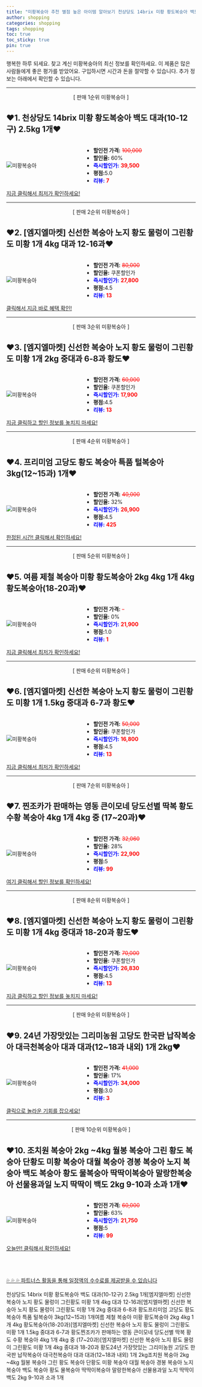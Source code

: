 ```yaml
---
title: "미황복숭아 추천 별점 높은 아이템 알아보기 천상당도 14brix 미황 황도복숭아 백도"
author: shopping
categories: shopping
tags: shopping
toc: true
toc_sticky: true
pin: true
---
```

행복한 하루 되세요. 찾고 계신 미황복숭아의 최신 정보를 확인하세요. 이 제품은 많은 사람들에게 좋은 평가를 받았어요. 구입하시면 시간과 돈을 절약할 수 있습니다. 추가 정보는 아래에서 확인할 수 있습니다.

---
<p class="toplist" style="margin: 0 auto; display: block; width: fit-content;">[ 판매 1순위 미황복숭아 ]</p>

<h2><strong>❤️1. 천상당도 14brix 미황 황도복숭아 백도 대과(10-12구) 2.5kg 1개❤️</strong></h2>

<div style="display: flex; align-items: center;">
    <div style="flex: 0.4;">
        <img src="https://thumbnail7.coupangcdn.com/thumbnails/remote/230x230ex/image/vendor_inventory/f77d/d590fad473dae9658a53764c7a1a8323f773b389615b43410acc64cf1924.jpg" alt="미황복숭아" style="max-width: 100%;">
    </div>
    <div style="flex: 0.6; margin-left: 10px;">
        <ul>
            <li><strong>할인전 가격:</strong> <del style="color: red;">100,000</del></li>
            <li><strong>할인율:</strong> 60%</li>
            <li><span style='color:blue'><strong>즉시할인가:</strong></span> <span style='color:red'><strong>39,500</strong></span></li>
            <li><strong>평점:</strong>5.0</li>
            <li><span style='color:blue'><strong>리뷰:</strong></span> <span style='color:red'><strong>7</strong></span></li>
        </ul>
    </div>
</div>
<div class="center">
    <a href="https://selin100587.github.io?lptag=AF9450613&subid=githubio&pageKey=8170275386&traceid=V0-153&itemId=23331301523&vendorItemId=90362967977" class="myButton">
        지금 클릭해서 최저가 확인하세요!
    </a>
</div>


---
<p class="toplist" style="margin: 0 auto; display: block; width: fit-content;">[ 판매 2순위 미황복숭아 ]</p>

<h2><strong>❤️2. [엠지엘마켓] 신선한 복숭아 노지 황도 물렁이 그린황도 미황 1개 4kg 대과 12-16과❤️</strong></h2>

<div style="display: flex; align-items: center;">
    <div style="flex: 0.4;">
        <img src="https://thumbnail6.coupangcdn.com/thumbnails/remote/230x230ex/image/vendor_inventory/b2f5/0b564f608fe3c2114e636f4ba7ed6ee552a75734aa5b47911cef210da15f.png" alt="미황복숭아" style="max-width: 100%;">
    </div>
    <div style="flex: 0.6; margin-left: 10px;">
        <ul>
            <li><strong>할인전 가격:</strong> <del style="color: red;">80,000</del></li>
            <li><strong>할인율:</strong> 쿠폰할인가</li>
            <li><span style='color:blue'><strong>즉시할인가:</strong></span> <span style='color:red'><strong>27,800</strong></span></li>
            <li><strong>평점:</strong>4.5</li>
            <li><span style='color:blue'><strong>리뷰:</strong></span> <span style='color:red'><strong>13</strong></span></li>
        </ul>
    </div>
</div>
<div class="center">
    <a href="https://selin100587.github.io?lptag=AF9450613&subid=githubio&pageKey=8248587491&traceid=V0-153&itemId=23741928725&vendorItemId=90766524974" class="myButton">
        클릭해서 지금 바로 혜택 확인!
    </a>
</div>


---
<p class="toplist" style="margin: 0 auto; display: block; width: fit-content;">[ 판매 3순위 미황복숭아 ]</p>

<h2><strong>❤️3. [엠지엘마켓] 신선한 복숭아 노지 황도 물렁이 그린황도 미황 1개 2kg 중대과 6-8과 황도❤️</strong></h2>

<div style="display: flex; align-items: center;">
    <div style="flex: 0.4;">
        <img src="https://thumbnail6.coupangcdn.com/thumbnails/remote/230x230ex/image/vendor_inventory/b2f5/0b564f608fe3c2114e636f4ba7ed6ee552a75734aa5b47911cef210da15f.png" alt="미황복숭아" style="max-width: 100%;">
    </div>
    <div style="flex: 0.6; margin-left: 10px;">
        <ul>
            <li><strong>할인전 가격:</strong> <del style="color: red;">60,000</del></li>
            <li><strong>할인율:</strong> 쿠폰할인가</li>
            <li><span style='color:blue'><strong>즉시할인가:</strong></span> <span style='color:red'><strong>17,900</strong></span></li>
            <li><strong>평점:</strong>4.5</li>
            <li><span style='color:blue'><strong>리뷰:</strong></span> <span style='color:red'><strong>13</strong></span></li>
        </ul>
    </div>
</div>
<div class="center">
    <a href="https://selin100587.github.io?lptag=AF9450613&subid=githubio&pageKey=8248587491&traceid=V0-153&itemId=23741928895&vendorItemId=90115977597" class="myButton">
        지금 클릭하고 할인 정보를 놓치지 마세요!
    </a>
</div>


---
<p class="toplist" style="margin: 0 auto; display: block; width: fit-content;">[ 판매 4순위 미황복숭아 ]</p>

<h2><strong>❤️4. 프리미엄 고당도 황도 복숭아 특품 털복숭아 3kg(12~15과) 1개❤️</strong></h2>

<div style="display: flex; align-items: center;">
    <div style="flex: 0.4;">
        <img src="https://thumbnail7.coupangcdn.com/thumbnails/remote/230x230ex/image/vendor_inventory/2d77/a15feb8f54a5b52e5ad9a4345d2e05508048a8557e269f50a0fdf4b01af0.jpg" alt="미황복숭아" style="max-width: 100%;">
    </div>
    <div style="flex: 0.6; margin-left: 10px;">
        <ul>
            <li><strong>할인전 가격:</strong> <del style="color: red;">40,000</del></li>
            <li><strong>할인율:</strong> 32%</li>
            <li><span style='color:blue'><strong>즉시할인가:</strong></span> <span style='color:red'><strong>26,900</strong></span></li>
            <li><strong>평점:</strong>4.5</li>
            <li><span style='color:blue'><strong>리뷰:</strong></span> <span style='color:red'><strong>425</strong></span></li>
        </ul>
    </div>
</div>
<div class="center">
    <a href="https://selin100587.github.io?lptag=AF9450613&subid=githubio&pageKey=8172392458&traceid=V0-153&itemId=23345047954&vendorItemId=90376156320" class="myButton">
        한정된 시간! 클릭해서 확인하세요!
    </a>
</div>


---
<p class="toplist" style="margin: 0 auto; display: block; width: fit-content;">[ 판매 5순위 미황복숭아 ]</p>

<h2><strong>❤️5. 여름 제철 복숭아 미황 황도복숭아 2kg 4kg 1개 4kg 황도복숭아(18-20과)❤️</strong></h2>

<div style="display: flex; align-items: center;">
    <div style="flex: 0.4;">
        <img src="https://thumbnail10.coupangcdn.com/thumbnails/remote/230x230ex/image/vendor_inventory/6dfa/190d21b78703a86b1832ffce8be0ae26069a9f38d920d8cca86dfead0a79.jpg" alt="미황복숭아" style="max-width: 100%;">
    </div>
    <div style="flex: 0.6; margin-left: 10px;">
        <ul>
            <li><strong>할인전 가격:</strong> <del style="color: red;">-</del></li>
            <li><strong>할인율:</strong> 0%</li>
            <li><span style='color:blue'><strong>즉시할인가:</strong></span> <span style='color:red'><strong>21,900</strong></span></li>
            <li><strong>평점:</strong>1.0</li>
            <li><span style='color:blue'><strong>리뷰:</strong></span> <span style='color:red'><strong>1</strong></span></li>
        </ul>
    </div>
</div>
<div class="center">
    <a href="https://selin100587.github.io?lptag=AF9450613&subid=githubio&pageKey=8192085078&traceid=V0-153&itemId=23448457001&vendorItemId=90475229437" class="myButton">
        지금 클릭해서 최저가 확인하세요!
    </a>
</div>


---
<p class="toplist" style="margin: 0 auto; display: block; width: fit-content;">[ 판매 6순위 미황복숭아 ]</p>

<h2><strong>❤️6. [엠지엘마켓] 신선한 복숭아 노지 황도 물렁이 그린황도 미황 1개 1.5kg 중대과 6-7과 황도❤️</strong></h2>

<div style="display: flex; align-items: center;">
    <div style="flex: 0.4;">
        <img src="https://thumbnail6.coupangcdn.com/thumbnails/remote/230x230ex/image/vendor_inventory/b2f5/0b564f608fe3c2114e636f4ba7ed6ee552a75734aa5b47911cef210da15f.png" alt="미황복숭아" style="max-width: 100%;">
    </div>
    <div style="flex: 0.6; margin-left: 10px;">
        <ul>
            <li><strong>할인전 가격:</strong> <del style="color: red;">50,000</del></li>
            <li><strong>할인율:</strong> 쿠폰할인가</li>
            <li><span style='color:blue'><strong>즉시할인가:</strong></span> <span style='color:red'><strong>16,800</strong></span></li>
            <li><strong>평점:</strong>4.5</li>
            <li><span style='color:blue'><strong>리뷰:</strong></span> <span style='color:red'><strong>13</strong></span></li>
        </ul>
    </div>
</div>
<div class="center">
    <a href="https://selin100587.github.io?lptag=AF9450613&subid=githubio&pageKey=8248587491&traceid=V0-153&itemId=23598284654&vendorItemId=90115977612" class="myButton">
        지금 클릭해서 최저가 확인하세요!
    </a>
</div>


---
<p class="toplist" style="margin: 0 auto; display: block; width: fit-content;">[ 판매 7순위 미황복숭아 ]</p>

<h2><strong>❤️7. 찐조카가 판매하는 영동 큰이모네 당도선별 딱복 황도 수황 복숭아 4kg 1개 4kg 중 (17~20과)❤️</strong></h2>

<div style="display: flex; align-items: center;">
    <div style="flex: 0.4;">
        <img src="https://thumbnail10.coupangcdn.com/thumbnails/remote/230x230ex/image/vendor_inventory/bd73/5623c825a7e1a5155f13b7ba20925cdaab8fb3117a67feed87061bbf5e04.png" alt="미황복숭아" style="max-width: 100%;">
    </div>
    <div style="flex: 0.6; margin-left: 10px;">
        <ul>
            <li><strong>할인전 가격:</strong> <del style="color: red;">32,060</del></li>
            <li><strong>할인율:</strong> 28%</li>
            <li><span style='color:blue'><strong>즉시할인가:</strong></span> <span style='color:red'><strong>22,900</strong></span></li>
            <li><strong>평점:</strong>5</li>
            <li><span style='color:blue'><strong>리뷰:</strong></span> <span style='color:red'><strong>99</strong></span></li>
        </ul>
    </div>
</div>
<div class="center">
    <a href="https://selin100587.github.io?lptag=AF9450613&subid=githubio&pageKey=8248609444&traceid=V0-153&itemId=23654375411&vendorItemId=90679733179" class="myButton">
        여기 클릭해서 할인 정보를 확인하세요!
    </a>
</div>


---
<p class="toplist" style="margin: 0 auto; display: block; width: fit-content;">[ 판매 8순위 미황복숭아 ]</p>

<h2><strong>❤️8. [엠지엘마켓] 신선한 복숭아 노지 황도 물렁이 그린황도 미황 1개 4kg 중대과 18-20과 황도❤️</strong></h2>

<div style="display: flex; align-items: center;">
    <div style="flex: 0.4;">
        <img src="https://thumbnail6.coupangcdn.com/thumbnails/remote/230x230ex/image/vendor_inventory/b2f5/0b564f608fe3c2114e636f4ba7ed6ee552a75734aa5b47911cef210da15f.png" alt="미황복숭아" style="max-width: 100%;">
    </div>
    <div style="flex: 0.6; margin-left: 10px;">
        <ul>
            <li><strong>할인전 가격:</strong> <del style="color: red;">70,000</del></li>
            <li><strong>할인율:</strong> 쿠폰할인가</li>
            <li><span style='color:blue'><strong>즉시할인가:</strong></span> <span style='color:red'><strong>26,830</strong></span></li>
            <li><strong>평점:</strong>4.5</li>
            <li><span style='color:blue'><strong>리뷰:</strong></span> <span style='color:red'><strong>13</strong></span></li>
        </ul>
    </div>
</div>
<div class="center">
    <a href="https://selin100587.github.io?lptag=AF9450613&subid=githubio&pageKey=8248587491&traceid=V0-153&itemId=23598284637&vendorItemId=90115977603" class="myButton">
        지금 클릭하고 할인 정보를 놓치지 마세요!
    </a>
</div>


---
<p class="toplist" style="margin: 0 auto; display: block; width: fit-content;">[ 판매 9순위 미황복숭아 ]</p>

<h2><strong>❤️9. 24년 가장맛있는 그리미농원 고당도 한국판 납작복숭아 대극천복숭아 대과 대과(12~18과 내외) 1개 2kg❤️</strong></h2>

<div style="display: flex; align-items: center;">
    <div style="flex: 0.4;">
        <img src="https://thumbnail9.coupangcdn.com/thumbnails/remote/230x230ex/image/vendor_inventory/5a9a/84a1270a11d7c7d3b1cb04b1ca7c9cfad81bb748692ce9e7861ab43be6ee.jpg" alt="미황복숭아" style="max-width: 100%;">
    </div>
    <div style="flex: 0.6; margin-left: 10px;">
        <ul>
            <li><strong>할인전 가격:</strong> <del style="color: red;">41,000</del></li>
            <li><strong>할인율:</strong> 17%</li>
            <li><span style='color:blue'><strong>즉시할인가:</strong></span> <span style='color:red'><strong>34,000</strong></span></li>
            <li><strong>평점:</strong>3.0</li>
            <li><span style='color:blue'><strong>리뷰:</strong></span> <span style='color:red'><strong>3</strong></span></li>
        </ul>
    </div>
</div>
<div class="center">
    <a href="https://selin100587.github.io?lptag=AF9450613&subid=githubio&pageKey=8181610364&traceid=V0-153&itemId=23559478111&vendorItemId=90420695013" class="myButton">
        클릭으로 놀라운 기회를 잡으세요!
    </a>
</div>


---
<p class="toplist" style="margin: 0 auto; display: block; width: fit-content;">[ 판매 10순위 미황복숭아 ]</p>

<h2><strong>❤️10. 조치원 복숭아 2kg ~4kg 월봉 복숭아 그린 황도 복숭아 단황도 미황 복숭아 대월 복숭아 경봉 복숭아 노지 복숭아 백도 복숭아 황도 물복숭아 딱딱이복숭아 말랑한복숭아 선물용과일 노지 딱딱이 백도 2kg 9-10과 소과 1개❤️</strong></h2>

<div style="display: flex; align-items: center;">
    <div style="flex: 0.4;">
        <img src="https://thumbnail7.coupangcdn.com/thumbnails/remote/230x230ex/image/vendor_inventory/a7cf/b35a66ef66c380666679ea7cf13302a579f59fe7a9bb578f10adc1ca85f1.jpg" alt="미황복숭아" style="max-width: 100%;">
    </div>
    <div style="flex: 0.6; margin-left: 10px;">
        <ul>
            <li><strong>할인전 가격:</strong> <del style="color: red;">60,000</del></li>
            <li><strong>할인율:</strong> 63%</li>
            <li><span style='color:blue'><strong>즉시할인가:</strong></span> <span style='color:red'><strong>21,750</strong></span></li>
            <li><strong>평점:</strong>5</li>
            <li><span style='color:blue'><strong>리뷰:</strong></span> <span style='color:red'><strong>99</strong></span></li>
        </ul>
    </div>
</div>
<div class="center">
    <a href="https://selin100587.github.io?lptag=AF9450613&subid=githubio&pageKey=8248634438&traceid=V0-153&itemId=23393557547&vendorItemId=90420859412" class="myButton">
        오늘만! 클릭해서 확인하세요!
    </a>
</div>

<br><br><br>[💦 💦 💦 파트너스 활동을 통해 일정액의 수수료를 제공받을 수 있습니다](https://link.coupang.com/a/bcpT2c)<br><br>천상당도 14brix 미황 황도복숭아 백도 대과(10-12구) 2.5kg 1개[엠지엘마켓] 신선한 복숭아 노지 황도 물렁이 그린황도 미황 1개 4kg 대과 12-16과[엠지엘마켓] 신선한 복숭아 노지 황도 물렁이 그린황도 미황 1개 2kg 중대과 6-8과 황도프리미엄 고당도 황도 복숭아 특품 털복숭아 3kg(12~15과) 1개여름 제철 복숭아 미황 황도복숭아 2kg 4kg 1개 4kg 황도복숭아(18-20과)[엠지엘마켓] 신선한 복숭아 노지 황도 물렁이 그린황도 미황 1개 1.5kg 중대과 6-7과 황도찐조카가 판매하는 영동 큰이모네 당도선별 딱복 황도 수황 복숭아 4kg 1개 4kg 중 (17~20과)[엠지엘마켓] 신선한 복숭아 노지 황도 물렁이 그린황도 미황 1개 4kg 중대과 18-20과 황도24년 가장맛있는 그리미농원 고당도 한국판 납작복숭아 대극천복숭아 대과 대과(12~18과 내외) 1개 2kg조치원 복숭아 2kg ~4kg 월봉 복숭아 그린 황도 복숭아 단황도 미황 복숭아 대월 복숭아 경봉 복숭아 노지 복숭아 백도 복숭아 황도 물복숭아 딱딱이복숭아 말랑한복숭아 선물용과일 노지 딱딱이 백도 2kg 9-10과 소과 1개
